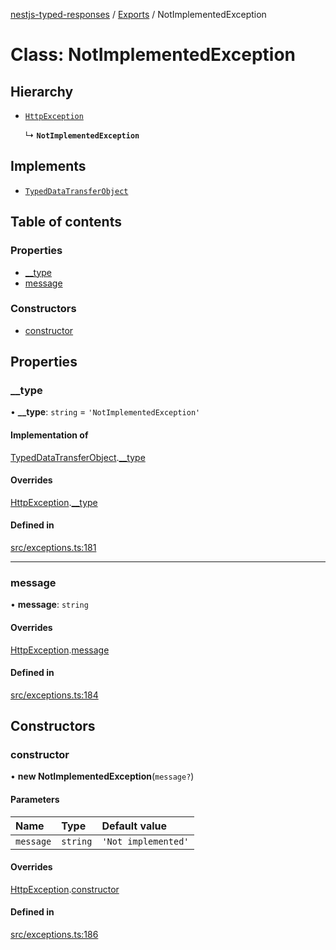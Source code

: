 [nestjs-typed-responses](../README.md) / [Exports](../modules.md) / NotImplementedException

# Class: NotImplementedException

## Hierarchy

- [`HttpException`](HttpException.md)

  ↳ **`NotImplementedException`**

## Implements

- [`TypedDataTransferObject`](../interfaces/TypedDataTransferObject.md)

## Table of contents

### Properties

- [\_\_type](NotImplementedException.md#__type)
- [message](NotImplementedException.md#message)

### Constructors

- [constructor](NotImplementedException.md#constructor)

## Properties

### \_\_type

• **\_\_type**: `string` = `'NotImplementedException'`

#### Implementation of

[TypedDataTransferObject](../interfaces/TypedDataTransferObject.md).[__type](../interfaces/TypedDataTransferObject.md#__type)

#### Overrides

[HttpException](HttpException.md).[__type](HttpException.md#__type)

#### Defined in

[src/exceptions.ts:181](https://github.com/igrek8/nestjs-typed-responses/blob/f215ea0/src/exceptions.ts#L181)

___

### message

• **message**: `string`

#### Overrides

[HttpException](HttpException.md).[message](HttpException.md#message)

#### Defined in

[src/exceptions.ts:184](https://github.com/igrek8/nestjs-typed-responses/blob/f215ea0/src/exceptions.ts#L184)

## Constructors

### constructor

• **new NotImplementedException**(`message?`)

#### Parameters

| Name | Type | Default value |
| :------ | :------ | :------ |
| `message` | `string` | `'Not implemented'` |

#### Overrides

[HttpException](HttpException.md).[constructor](HttpException.md#constructor)

#### Defined in

[src/exceptions.ts:186](https://github.com/igrek8/nestjs-typed-responses/blob/f215ea0/src/exceptions.ts#L186)
